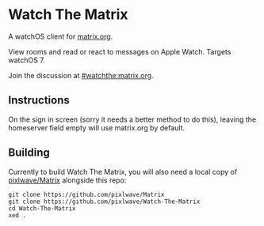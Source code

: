 # Watch The Matrix

A watchOS client for [matrix.org](https://www.matrix.org).

View rooms and read or react to messages on Apple Watch. Targets watchOS 7.

Join the discussion at [#watchthe:matrix.org](https://matrix.to/#/#watchthe:matrix.org).

## Instructions

On the sign in screen (sorry it needs a better method to do this), leaving the homeserver field empty will use matrix.org by default.

## Building

Currently to build Watch The Matrix, you will also need a local copy of [pixlwave/Matrix](https://github.com/pixlwave/Matrix) alongside this repo:

```
git clone https://github.com/pixlwave/Matrix
git clone https://github.com/pixlwave/Watch-The-Matrix
cd Watch-The-Matrix
xed .
```
